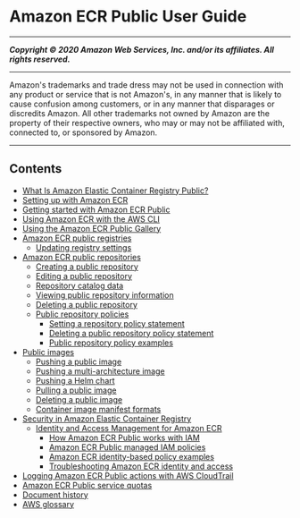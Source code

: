 # Amazon ECR Public User Guide

-----
*****Copyright &copy; 2020 Amazon Web Services, Inc. and/or its affiliates. All rights reserved.*****

-----
Amazon's trademarks and trade dress may not be used in 
     connection with any product or service that is not Amazon's, 
     in any manner that is likely to cause confusion among customers, 
     or in any manner that disparages or discredits Amazon. All other 
     trademarks not owned by Amazon are the property of their respective
     owners, who may or may not be affiliated with, connected to, or 
     sponsored by Amazon.

-----
## Contents
+ [What Is Amazon Elastic Container Registry Public?](what-is-ecr.md)
+ [Setting up with Amazon ECR](get-set-up-for-amazon-ecr.md)
+ [Getting started with Amazon ECR Public](public-getting-started.md)
+ [Using Amazon ECR with the AWS CLI](getting-started-cli.md)
+ [Using the Amazon ECR Public Gallery](public-gallery.md)
+ [Amazon ECR public registries](public-registries.md)
   + [Updating registry settings](public-registry-settings.md)
+ [Amazon ECR public repositories](public-repositories.md)
   + [Creating a public repository](public-repository-create.md)
   + [Editing a public repository](public-repository-edit.md)
   + [Repository catalog data](public-repository-catalog-data.md)
   + [Viewing public repository information](public-repository-info.md)
   + [Deleting a public repository](public-repository-delete.md)
   + [Public repository policies](public-repository-policies.md)
      + [Setting a repository policy statement](set-public-repository-policy.md)
      + [Deleting a public repository policy statement](delete-public-repository-policy.md)
      + [Public repository policy examples](public-repository-policy-examples.md)
+ [Public images](public-images.md)
   + [Pushing a public image](docker-push-ecr-image.md)
   + [Pushing a multi-architecture image](docker-push-multi-architecture-image.md)
   + [Pushing a Helm chart](push-oci-artifact.md)
   + [Pulling a public image](docker-pull-ecr-image.md)
   + [Deleting a public image](public-image-delete.md)
   + [Container image manifest formats](image-manifest-formats.md)
+ [Security in Amazon Elastic Container Registry](security.md)
   + [Identity and Access Management for Amazon ECR](security-iam.md)
      + [How Amazon ECR Public works with IAM](security_iam_service-with-iam.md)
      + [Amazon ECR Public managed IAM policies](public-ecr-managed-policies.md)
      + [Amazon ECR identity-based policy examples](security_iam_id-based-policy-examples.md)
      + [Troubleshooting Amazon ECR identity and access](security_iam_troubleshoot.md)
+ [Logging Amazon ECR Public actions with AWS CloudTrail](logging-using-cloudtrail.md)
+ [Amazon ECR Public service quotas](public-service-quotas.md)
+ [Document history](public-doc-history.md)
+ [AWS glossary](glossary.md)